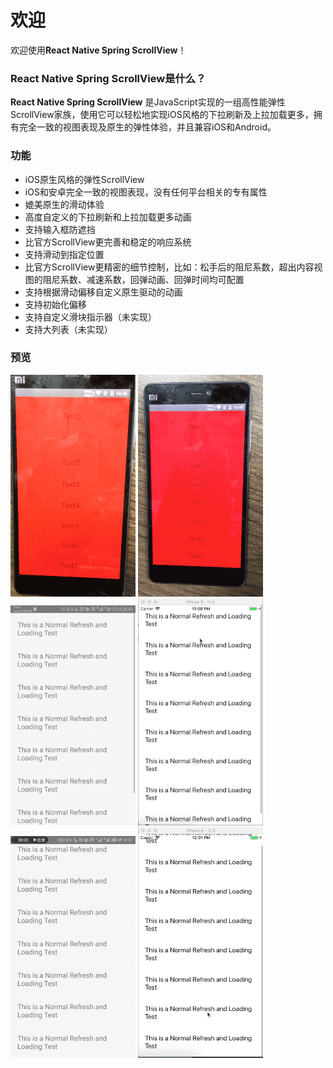 # 欢迎

欢迎使用**React Native Spring ScrollView**！

### **React Native Spring ScrollView**是什么？

**React Native Spring ScrollView** 是JavaScript实现的一组高性能弹性ScrollView家族，使用它可以轻松地实现iOS风格的下拉刷新及上拉加载更多，拥有完全一致的视图表现及原生的弹性体验，并且兼容iOS和Android。

### 功能


* iOS原生风格的弹性ScrollView
* iOS和安卓完全一致的视图表现，没有任何平台相关的专有属性
* 媲美原生的滑动体验
* 高度自定义的下拉刷新和上拉加载更多动画
* 支持输入框防遮挡
* 比官方ScrollView更完善和稳定的响应系统
* 支持滑动到指定位置
* 比官方ScrollView更精密的细节控制，比如：松手后的阻尼系数，超出内容视图的阻尼系数、减速系数，回弹动画、回弹时间均可配置
* 支持根据滑动偏移自定义原生驱动的动画
* 支持初始化偏移
* 支持自定义滑块指示器（未实现）
* 支持大列表（未实现）


### 预览
![Preview](./demo1.gif)
![Preview](./demo2.gif)
![Preview](./RefreshAndroid.gif)
![Preview](./RefreshIOS.gif)
![Preview](./LoadingAndroid.gif)
![Preview](./LoadingIOS.gif)

